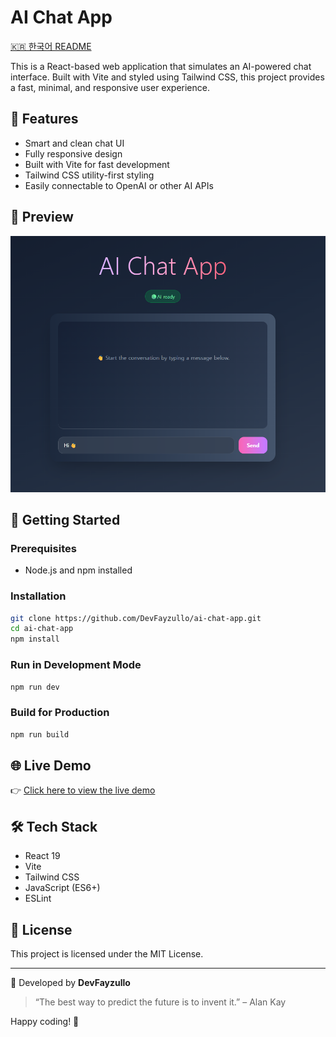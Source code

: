 # AI Chat App

[🇰🇷 한국어 README](./README.kr.md)

This is a React-based web application that simulates an AI-powered chat interface. Built with Vite and styled using Tailwind CSS, this project provides a fast, minimal, and responsive user experience.

## 🧠 Features

- Smart and clean chat UI
- Fully responsive design
- Built with Vite for fast development
- Tailwind CSS utility-first styling
- Easily connectable to OpenAI or other AI APIs

## 📸 Preview

![screenshot](./public/screenshot.png) 

## 🚀 Getting Started

### Prerequisites

- Node.js and npm installed

### Installation

```bash
git clone https://github.com/DevFayzullo/ai-chat-app.git
cd ai-chat-app
npm install
```

### Run in Development Mode

```bash
npm run dev
```

### Build for Production

```bash
npm run build
```

## 🌐 Live Demo

👉 [Click here to view the live demo](https://chat-withai.netlify.app/)

## 🛠️ Tech Stack

- React 19
- Vite
- Tailwind CSS
- JavaScript (ES6+)
- ESLint

## 📄 License

This project is licensed under the MIT License.

---

📌 Developed by **DevFayzullo**  
> “The best way to predict the future is to invent it.” – Alan Kay

Happy coding! 🚀

